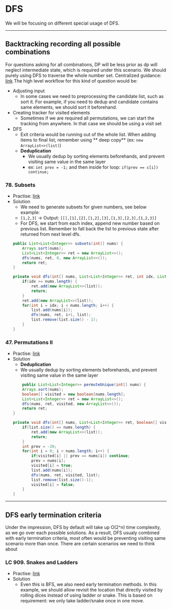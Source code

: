 # DFS

We will be focusing on different special usage of DFS.

---------------
## Backtracking recording all possible combinations
For questions asking for all combinations, DP will be less prior as dp will neglect intermediate state, which is required under this scenario.
We should purely using DFS to traverse the whole number set. Centralized guidance: [link](https://leetcode.com/problems/combination-sum/discuss/16502/A-general-approach-to-backtracking-questions-in-Java-(Subsets-Permutations-Combination-Sum-Palindrome-Partitioning))
The high level workflow for this kind of question would be:
 - Adjusting input
   - In some cases we need to preprocessing the candidate list, such as sort it. For example, if you need to dedup and candidate contains same elements, we should sort it beforehand.
 - Creating tracker for visited elements
   - Sometimes if we are required all permutations, we can start the tracking from anywhere. In that case we should be using a visit set
 - DFS
   - Exit criteria would be running out of the whole list. When adding items to final list, remember using ** deep copy** (ex: `new ArrayList<>(list)`)
   - **Deduplication**
     - We usually dedup by sorting elements beforehands, and prevent visiting same value in the same layer
     - ex: `int prev = -1;`  and then inside for loop: `if(prev == c[i]) continue;`

### 78. Subsets
  - Practise: [link](https://leetcode.com/problems/subsets/)
  - Solution
    - We need to generate subsets for given numbers, see below example:
    - `[1,2,3]` -> Output: `[[],[1],[2],[1,2],[3],[1,3],[2,3],[1,2,3]]`
    - For DFS, we start from each index, append new number based on previous list. Remember to fall back the list to previous state after returned from next level dfs.
    ```java
    public List<List<Integer>> subsets(int[] nums) {
        Arrays.sort(nums);
        List<List<Integer>> ret = new ArrayList<>();
        dfs(nums, ret, 0, new ArrayList<>());   
        return ret;
    }
    
    private void dfs(int[] nums, List<List<Integer>> ret, int idx, List<Integer> list) {
        if(idx >= nums.length) {
            ret.add(new ArrayList<>(list));
            return;
        }
        ret.add(new ArrayList<>(list));
        for(int i = idx; i < nums.length; i++) {
            list.add(nums[i]);
            dfs(nums, ret, i+1, list);
            list.remove(list.size() - 1);
        }
    }
    ```
    
 ### 47. Permutations II
  - Practise: [link](https://leetcode.com/problems/permutations-ii/)
  - Solution
    - **Deduplication**
     - We usually dedup by sorting elements beforehands, and prevent visiting same value in the same layer
    ```java
        public List<List<Integer>> permuteUnique(int[] nums) {
        Arrays.sort(nums);
        boolean[] visited = new boolean[nums.length];
        List<List<Integer>> ret = new ArrayList<>();
        dfs(nums, ret, visited, new ArrayList<>());
        return ret;
    }
    
    private void dfs(int[] nums, List<List<Integer>> ret, boolean[] visited, List<Integer> list) {
        if(list.size() == nums.length) {
            ret.add(new ArrayList<>(list));
            return;
        }
        int prev = -20;
        for(int i = 0; i < nums.length; i++) {
            if(visited[i] || prev == nums[i]) continue;
            prev = nums[i];
            visited[i] = true;
            list.add(nums[i]);
            dfs(nums, ret, visited, list);
            list.remove(list.size()-1);
            visited[i] = false;
        }
    }
    ```
    
----------------------------------------------------------------------
## DFS early termination criteria

Under the impression, DFS by default will take up O(2^n) time complexity, as we go over each possible solutions. As a result, DFS usualy combined with early termination criteria, most often would be preventing visiting same scenario more than once. There are certain scenarios we need to think about 

### LC 909. Snakes and Ladders
 - Practise: [link](https://leetcode.com/problems/snakes-and-ladders/)
 - Solution
   - Even this is BFS, we also need early termination methods. In this example, we should allow revisit the location that directly visited by rolling dices instead of using ladder or snake. This is based on requirement: we only take ladder/snake once in one move. 

